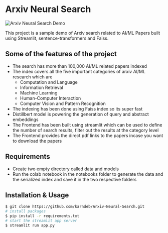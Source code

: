 # Arxiv Neural Search
![Arxiv Neural Search Demo](https://github.com/karndeb/Arxiv-Neural-Search/blob/master/demo/animation_demo.gif)

This project is a sample demo of Arxiv search related to AI/ML Papers built using Streamlit, sentence-transformers and Faiss. 


## Some of the features of the project

- The search has more than 100,000 AI/ML related papers indexed 
- The index covers all the five important categories of arxiv AI/ML research which are 
  - Computation and Language 
  - Information Retrieval 
  - Machine Learning 
  - Human-Computer Interaction
  - Computer Vision and Pattern Recognition
- The indexing has been done using Faiss index so its super fast
- Distillbert model is powering the generation of query and abstract embeddings 
- The Frontend has been built using streamlit which can be used to define the number of search results, filter out the results at the category level
- The Frontend provides the direct pdf links to the papers incase you want to download the papers 

## Requirements
- Create two empty directory called data and models
- Run the colab notebook in the notebooks folder to generate the data and the serialized index and save it in the two respective folders

## Installation & Usage

```bash
$ git clone https://github.com/karndeb/Arxiv-Neural-Search.git
# install packages
$ pip install -r requirements.txt
# start the streamlit app server
$ streamlit run app.py
